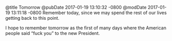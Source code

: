 @title Tomorrow
@pubDate 2017-01-19 13:10:32 -0800
@modDate 2017-01-19 13:11:18 -0800
Remember today, since we may spend the rest of our lives getting back to this point.

I hope to remember tomorrow as the first of many days where the American people said “fuck you” to the new President.

